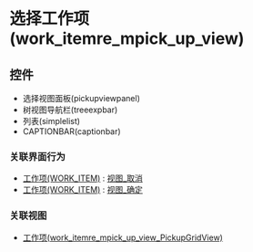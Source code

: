 # 选择工作项(work_itemre_mpick_up_view)  <!-- {docsify-ignore-all} -->




<el-skeleton style="width:60%">
	<template #template>
		<div style="padding-bottom: 5px;display: flex;">
			<div style="display: flex;align-items: center;justify-content: space-between;flex-direction: column;">
				<el-tooltip content="页面标题">
					<el-skeleton-item variant="text" style="width:180px;height:40px;"></el-skeleton-item>
				</el-tooltip>
				<el-tooltip content="数据导航">
					<el-skeleton-item variant="text" style="margin-top: 10px;width:180px;height:300px;"></el-skeleton-item>
				</el-tooltip>
			</div>
			<el-tooltip content="数据选择表格">
				<el-skeleton-item variant="p" style="margin-left: 10px;height:350px"></el-skeleton-item>
			</el-tooltip>
			<el-skeleton style="width:100px;margin-left: 10px;display: flex;align-items: center;flex-direction: column;justify-content:center;">
				<template #template>
					<el-tooltip content="选择操作">
						<div style="">
							<el-skeleton-item variant="text" style="height:40px;width:60px"></el-skeleton-item>
							<el-skeleton-item variant="text" style="margin-top: 10px;height:40px;width:60px"></el-skeleton-item>
						</div>
					</el-tooltip>
				</template>
			</el-skeleton>
			<el-tooltip content="已选数据">
				<el-skeleton-item variant="p" style="margin-left: 10px;width:300px;height:350px"></el-skeleton-item>
			</el-tooltip>
		</div>
		<el-skeleton style="display: flex;align-items: center;justify-content:end">
			<template #template>
				<div style="">
					<el-tooltip content="确认">
						<el-skeleton-item variant="text" style="margin-left: 10px;height:40px;width:80px"></el-skeleton-item>
					</el-tooltip>
					<el-tooltip content="取消">
						<el-skeleton-item variant="text" style="margin-left: 10px;height:40px;width:80px"></el-skeleton-item>
					</el-tooltip>
				</div>
			</template>
		</el-skeleton>
	</template>
</el-skeleton>


## 控件
  * 选择视图面板(pickupviewpanel)
  * 树视图导航栏(treeexpbar)
  * 列表(simplelist)
  * CAPTIONBAR(captionbar)


### 关联界面行为
  * [工作项(WORK_ITEM)](module/ProjMgmt/Work_item) : [视图_取消](module/ProjMgmt/Work_item#界面行为)
  * [工作项(WORK_ITEM)](module/ProjMgmt/Work_item) : [视图_确定](module/ProjMgmt/Work_item#界面行为)

### 关联视图
  * [工作项(work_itemre_mpick_up_view_PickupGridView)](app/view/work_itemre_mpick_up_view_PickupGridView)

<script>
 const { createApp } = Vue
  createApp({
    data() {
      return {
        message: '!'
      }
    }
  }).use(ElementPlus).mount('#app')
</script>